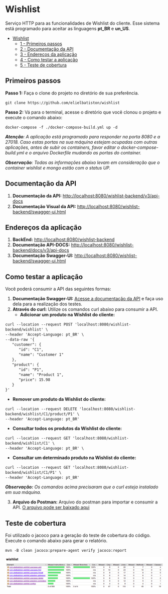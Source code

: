 # Wishlist

Serviço HTTP para as funcionalidades de Wishlist do cliente.
Esse sistema está programado para aceitar as linguagens **pt_BR** e **un_US**.

- [Wishlist](#wishlist) 
   - [1 - Primeiros passos](#primeiros-passos) 
   - [2 - Documentação da API](#documentação-da-api) 
   - [3 - Endereços da aplicação](#endereços-da-aplicação) 
   - [4 - Como testar a aplicação](#como-testar-a-aplicação)
   - [5 - Teste de cobertura](#teste-de-cobertura)

## Primeiros passos

**Passo 1:** Faça o clone do projeto no diretório de sua preferência.

```shell
git clone https://github.com/elielbatiston/wishlist
```

**Passo 2:** Vá para o terminal, acesse o diretório que você clonou o projeto e execute o comando abaixo:

```shell
docker-compose -f ./docker-compose-build.yml up -d
```

***Atenção**: A aplicação está programado para responder na porta 8080 e a 27018. Caso estas portas na sua máquina estejam 
ocupadas com outras aplicações, antes de subir os containers, favor editar o docker-compose-build.yml e o arquivo Dockerfile 
mudando as portas do container.*

***Observação**: Todas as informações abaixo levam em consideração que o container wishlist e mongo estão com o status UP.*
## Documentação da API

1. __Documentação da API:__ [http://localhost:8080/wishlist-backend/v3/api-docs](http://localhost:8080/wishlist-backend/v3/api-docs)
2. __Documentação Visual da API:__ [http://localhost:8080/wishlist-backend/swagger-ui.html](http://localhost:8080/wishlist-backend/swagger-ui.html)

## Endereços da aplicação

1. __BackEnd:__ [http://localhost:8080/wishlist-backend](http://localhost:8080/wishlist-backend)
2. __Documentação API-DOCS:__ [http://localhost:8080/wishlist-backend/docs/v3/api-docs](http://localhost:8080/wishlist-backend/docs/v3/api-docs)
3. __Documentação Swagger-UI:__ [http://localhost:8080/wishlist-backend/swagger-ui.html](http://localhost:8080/wishlist-backend/swagger-ui.html)

## Como testar a aplicação

Você poderá consumir a API das seguintes formas:

1. __Documentação Swagger-UI:__ [Acesse a documentação da API](http://localhost:8080/wishlist-backend/swagger-ui.html) 
e faça uso dela para a realização dos testes.
2. __Através do curl:__ Utilize os comandos curl abaixo para consumir a API.
   - **Adicionar um produto na Wishlist do cliente:**
```shell
curl --location --request POST 'localhost:8080/wishlist-backend/wishlist' \
--header 'Accept-Language: pt_BR' \
--data-raw '{
   "customer": {
      "id": "C1",
      "name": "Customer 1"
   },
   "product": {
      "id": "P1",
      "name": "Product 1",
      "price": 15.98
   }
}'
```
   - **Remover um produto da Wishlist do cliente:**
```shell
curl --location --request DELETE 'localhost:8080/wishlist-backend/wishlist/C1/product/P1' \
--header 'Accept-Language: pt_BR'
```

   - **Consultar todos os produtos da Wishlist do cliente:**
```shell
curl --location --request GET 'localhost:8080/wishlist-backend/wishlist/C1' \
--header 'Accept-Language: pt_BR' \
```

   - **Consultar um determinado produto na Wishlist do cliente:**
```shell
curl --location --request GET 'localhost:8080/wishlist-backend/wishlist/C1/P1' \
--header 'Accept-Language: pt_BR'
```
   
***Observação:** Os comandos acima precisaram que o curl esteja instalado em sua máquina.*

3. __Arquivo do Postman:__ Arquivo do postman para importar e consumir a API. 
[O arquivo pode ser baixado aqui](https://github.com/elielbatiston/wishlist/blob/main/wishlist.postman_collection.json)

## Teste de cobertura

Foi utilizado o jacoco para a geração do teste de cobertura do código. Execute o comando abaixo para gerar o relatório. 
```shell
mvn -B clean jacoco:prepare-agent verify jacoco:report
``` 

<p align="center"><img src="https://github.com/elielbatiston/wishlist/blob/main/src/main/resources/medias/coverage.png"></p>

